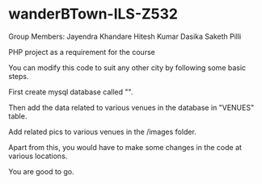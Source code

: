 # wanderBTown-ILS-Z532

Group Members:
Jayendra Khandare
Hitesh Kumar Dasika
Saketh Pilli

PHP project as a requirement for the course 

You can modify this code to suit any other city by following some basic steps.

First create mysql database called "<name of the place>".

Then add the data related to various venues in the database in "VENUES" table.

Add related pics to various venues in the /images folder.

Apart from this, you would have to make some changes in the code at various locations.

You are good to go. 

